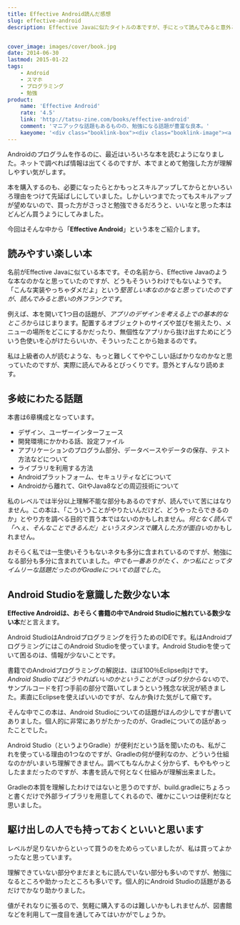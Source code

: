 ```yaml
---
title: Effective Android読んだ感想
slug: effective-android
description: Effective Javaに似たタイトルの本ですが、手にとって読んでみると意外とフランクな感じの面白い本でした。内容の難易度が平易なものから極端に難解なものまでいろいろですが、個人的にGradle関連の話題が非常に勉強になりました。


cover_image: images/cover/book.jpg
date: 2014-06-30
lastmod: 2015-01-22
tags: 
    - Android
    - スマホ
    - プログラミング
    - 勉強
product:
    name: 'Effective Android'
    rate: '4.5'
    link: 'http://tatsu-zine.com/books/effective-android'
    comment: 'マニアックな話題もあるものの、勉強になる話題が豊富な良本。'
    kaeyome: '<div class="booklink-box"><div class="booklink-image"><a href="http://www.amazon.co.jp/exec/obidos/asin/4844335340/illusionspace-22/" rel="nofollow" target="_blank"><img src="http://ecx.images-amazon.com/images/I/41CE7ad4jUL._SL160_.jpg" style="border: none;" /></a></div><div class="booklink-info"><div class="booklink-name"><a href="http://www.amazon.co.jp/exec/obidos/asin/4844335340/illusionspace-22/" rel="nofollow" target="_blank">Effective Android</a><div class="booklink-powered-date">posted with <a href="http://yomereba.com" rel="nofollow" target="_blank">ヨメレバ</a></div></div><div class="booklink-detail">TechBooster,小太刀御禄,出村成和,重田大助,西岡靖代,宮川大輔,柏本和俊,あんざいゆき,八木俊広,木村尭海,小林慎治,有山圭二,中西良明,わかめ まさひろ,新井祐一,桝井草介,久郷達也,寺園聖文,shige0501,山下智樹,前田章博,秋葉ちひろ,末広尚義,中澤慧,日高正博,塚田翔也,井形圭介,中川幸哉,山崎誠,山下武志,なまそで,橋爪香織,さとうかずのり,l_b__ インプレスジャパン 2014-01-17    </div><div class="booklink-link2"><div class="shoplinkamazon"><a href="http://www.amazon.co.jp/exec/obidos/asin/4844335340/illusionspace-22/" rel="nofollow" target="_blank" title="アマゾン" >Amazonで購入</a></div><div class="shoplinkrakuten"><a href="http://hb.afl.rakuten.co.jp/hgc/11acbc01.369b1bf6.11acbc02.cabf9fe9/?pc=http%3A%2F%2Fbooks.rakuten.co.jp%2Frb%2F12618244%2F%3Fscid%3Daf_ich_link_urltxt%26m%3Dhttp%3A%2F%2Fm.rakuten.co.jp%2Fev%2Fbook%2F" rel="nofollow" target="_blank" title="楽天ブックス" >楽天ブックスで購入</a></div></div></div><div class="booklink-footer"></div></div>'
---
```


Androidのプログラムを作るのに、最近はいろいろな本を読むようになりました。ネットで調べれば情報は出てくるのですが、本でまとめて勉強した方が理解しやすい気がします。

本を購入するのも、必要になったらとかもっとスキルアップしてからとかいろいろ理由をつけて先延ばしにしていました。しかしいつまでたってもスキルアップが望めないので、買った方がさっさと勉強できるだろうと、いいなと思った本はどんどん買うようにしてみました。

今回はそんな中から「<strong>Effective Android</strong>」という本をご紹介します。


## 読みやすい楽しい本


名前がEffective Javaに似ている本です。その名前から、Effective Javaのような本なのかなと思っていたのですが、どうもそういうわけでもないようです。「こんな実装やっちゃダメだよ」という<em>堅苦しい本なのかなと思っていたのですが、読んでみると思いの外フランクです</em>。

例えば、本を開いて1つ目の話題が、<em>アプリのデザインを考える上での基本的なところ</em>からはじまります。配置するオブジェクトのサイズや並びを揃えたり、メニューの場所をどこにするかだったり、無個性なアプリから抜け出すためにどういう色使いを心がけたらいいか、そういったことから始まるのです。

私は上級者の人が読むような、もっと難しくてややこしい話ばかりなのかなと思っていたのですが、実際に読んでみるとびっくりです。意外とすんなり読めます。


## 多岐にわたる話題


本書は6章構成となっています。

<ul>
<li>デザイン、ユーザーインターフェース</li>
<li>開発環境にかかわる話、設定ファイル</li>
<li>アプリケーションのプログラム部分、データベースやデータの保存、テスト方法などについて</li>
<li>ライブラリを利用する方法</li>
<li>Androidプラットフォーム、セキュリティなどについて</li>
<li>Androidから離れて、GitやJava8などの周辺技術について</li>
</ul>
私のレベルでは半分以上理解不能な部分もあるのですが、読んでいて苦にはなりません。この本は、「こういうことがやりたいんだけど、どうやったらできるのか」とやり方を調べる目的で買う本ではないのかもしれません。<em>何となく読んで「へぇ、そんなことできるんだ」というスタンスで購入した方が面白い</em>のかもしれません。

おそらく私では一生使いそうもないネタも多分に含まれているのですが、勉強になる部分も多分に含まれていました。<em>中でも一番ありがたく、かつ私にとってタイムリーな話題だったのがGradleについての話でした</em>。


## Android Studioを意識した数少ない本


<strong>Effective Androidは、おそらく書籍の中でAndroid Studioに触れている数少ない本</strong>だと言えます。

Android StudioはAndroidプログラミングを行うためのIDEです。私はAndroidプログラミングにはこのAndroid Studioを使っています。Android Studioを使っていて困るのは、情報が少ないことです。

書籍でのAndroidプログラミングの解説は、ほぼ100％Eclipse向けです。<em>Android Studioではどうやればいいのかということがさっぱり分からない</em>ので、サンプルコードを打つ手前の部分で躓いてしまうという残念な状況が続きました。素直にEclipseを使えばいいのですが、なんか負けた気がして癪です。

そんな中でこの本は、Android Studioについての話題がほんの少しですが書いてありました。個人的に非常にありがたかったのが、Gradleについての話があったことでした。

Android Studio（というよりGradle）が便利だという話を聞いたのも、私がこれを使っている理由の1つなのですが、Gradleの何が便利なのか、どういう仕組なのかがいまいち理解できません。調べてもなんかよく分からず、もやもやっとしたままだったのですが、本書を読んで何となく仕組みが理解出来ました。

Gradleの本質を理解したわけではないと思うのですが、build.gradleにちょろっと書くだけで外部ライブラリを用意してくれるので、確かにこいつは便利だなと思いました。


## 駆け出しの人でも持っておくといいと思います


レベルが足りないからといって買うのをためらっていましたが、私は買ってよかったなと思っています。

理解できていない部分やまだまともに読んでいない部分も多いのですが、勉強になるところや助かったところも多いです。個人的にAndroid Studioの話題があるだけでかなり助かりました。

値がそれなりに張るので、気軽に購入するのは難しいかもしれませんが、図書館などを利用して一度目を通してみてはいかがでしょうか。


  